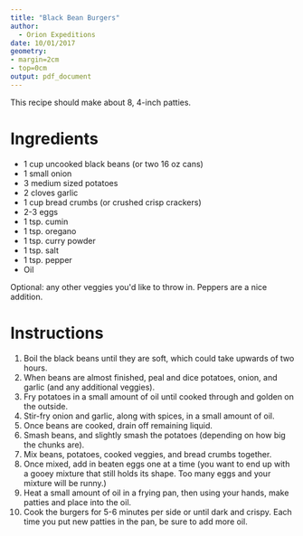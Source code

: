 ```yaml
---
title: "Black Bean Burgers"
author:
  - Orion Expeditions
date: 10/01/2017
geometry: 
- margin=2cm
- top=0cm
output: pdf_document
---
```


This recipe should make about 8, 4-inch patties.

# Ingredients

- 1 cup uncooked black beans (or two 16 oz cans)
- 1 small onion
- 3 medium sized potatoes
- 2 cloves garlic
- 1 cup bread crumbs (or crushed crisp crackers)
- 2-3 eggs
- 1 tsp. cumin
- 1 tsp. oregano
- 1 tsp. curry powder
- 1 tsp. salt
- 1 tsp. pepper
- Oil

Optional: any other veggies you'd like to throw in. Peppers are a nice addition.

# Instructions
1. Boil the black beans until they are soft, which could take upwards of two hours.
2. When beans are almost finished, peal and dice potatoes, onion, and garlic (and any additional veggies).
3. Fry potatoes in a small amount of oil until cooked through and golden on the outside.
4. Stir-fry onion and garlic, along with spices, in a small amount of oil.
5. Once beans are cooked, drain off remaining liquid.
6. Smash beans, and slightly smash the potatoes (depending on how big the chunks are).
7. Mix beans, potatoes, cooked veggies, and bread crumbs together.
8. Once mixed, add in beaten eggs one at a time (you want to end up with a gooey mixture that still holds its shape. Too many eggs and your mixture will be runny.)
9. Heat a small amount of oil in a frying pan, then using your hands, make patties and place into the oil.
10. Cook the burgers for 5-6 minutes per side or until dark and crispy. Each time you put new patties in the pan, be sure to add more oil.
